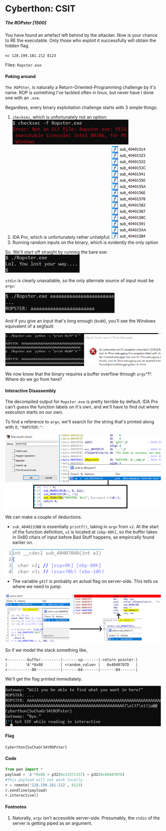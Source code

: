 # Cyberthon: CSIT

##### The ROPster [1500]

You have found an artefact left behind by the attacker. Now is your chance to RE the executable. Only those who exploit it successfully will obtain the hidden flag.

`nc 128.199.181.212 8123`

Files: `Ropster.exe`

#### Poking around

`The ROPSter`, is naturally a Return-Oriented-Programming challenge by it's name. ROP is something I've tackled often in linux, but never have I done one with an `.exe`.

Regardless, every binary exploitation challenge starts with 3 simple things:

1. `checksec`, which is unfortunately not an option:![image-20200502175146916](image-20200502175146916.png)
2. IDA Pro, which is unfortunately rather unhelpful: ![image-20200502175248990](image-20200502175248990.png)
3. Running random inputs on the binary, which is evidently the only option

So. We'll start off straight by running the bare exe: ![image-20200502175541137](image-20200502175541137.png)

`stdin` is clearly unavailable, so the only alternate source of input must be `argv`:

![image-20200502180000870](image-20200502180000870.png)

And if you give an input that's long enough (`0x80`), you'll see the Windows equivalent of a segfault:

![image-20200502182024737](image-20200502182024737.png)

We now know that the binary requires a buffer overflow through `argv`^1^. Where do we go from here?

#### Interactive Disassembly

The decompiled output for `Ropster.exe` is pretty terrible by default. IDA Pro can't guess the function labels on it's own, and we'll have to find out where execution starts on our own.

To find a reference to `argv`, we'll search for the string that's printed along with it, `"ROPSTER:"`:

![image-20200502183255416](image-20200502183255416.png)

We can make a couple of deductions.

* `sub_4040133BB` is essentially `printf()`, taking in `argv` from `v2`. At the start of the function definition, `v2` is located at `[ebp-80h]`, so the buffer takes in 0x80 chars of input before Bad Stuff happens, as empirically found earlier on.

![image-20200502183637982](image-20200502183637982.png)

* The variable `g41f` is probably an actual flag on server-side. This tells us where we need to jump:

![image-20200502184548512](image-20200502184548512.png)

So if we model the stack something like,

```
+---------buffer---------|-------sp-------|-return pointer-|
|        'A'*0x80        | <random_value> |   0x4040707D   |
<-----------80-----------|-------04-------|-------04-------|
```

We'll get the flag printed immediately.

![image-20200502185540288](image-20200502185540288.png)

#### Flag

`Cyberthon{SuChaGr34tROPster}`

#### Code

```python
from pwn import *
payload = 'A'*0x80 + p32(0x13371337) + p32(0x4040707D)
#This payload will not work locally.
r = remote('128.199.181.212', 8123)
r.sendline(payload)
r.interactive()
```

#### Footnotes

1. Naturally, `argv` isn't accessible server-side. Presumably, the `stdin` of the server is getting piped as an argument.